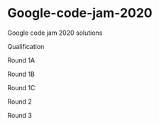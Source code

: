 # Google-code-jam-2020
Google code jam 2020 solutions

Qualification

Round 1A

Round 1B

Round 1C

Round 2

Round 3
